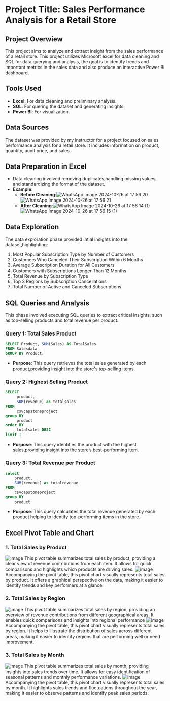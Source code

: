 # Project Title: Sales Performance Analysis for a Retail Store
## Project Overwiew
This project aims to analyze and extract insight from the sales performance of a retail store. This project utilizes Microsoft excel for data cleaning and SQL for data querying and analysis, the goal is to identify trends and important metrics in the sales data and also produce an interactive Power Bi dashboard.
## Tools Used
- **Excel**: For data cleaning and preliminary analysis.
- **SQL**: For quering the dataset and generating insights.
- **Power BI**: For visualization.
## Data Sources
  The dataset was provided by my instructor for a project focused on sales performance analysis for a retail store. It includes information on product, quantity, uunit price, and sales.
## Data Preparation in Excel
- Data cleaning involved removing duplicates,handling missing values, and standardizing the format of the dataset.
- **Example**:
   - **Before Cleaning**:![WhatsApp Image 2024-10-26 at 17 56 20](https://github.com/user-attachments/assets/2bdfaf4e-1566-4861-aacb-f4903dd33094) ![WhatsApp Image 2024-10-26 at 17 56 21](https://github.com/user-attachments/assets/47310da2-c10e-46b7-b029-102953d8c0b0)
   - **After Cleaning**:![WhatsApp Image 2024-10-26 at 17 56 14 (1)](https://github.com/user-attachments/assets/07e17834-6955-481d-988a-c02e54bebd5d)![WhatsApp Image 2024-10-26 at 17 56 15 (1)](https://github.com/user-attachments/assets/b7318a18-7a45-47de-8e1b-76aa5bc530ad)
## Data Exploration
The data exploration phase provided intial insights into the dataset,highlighting:
1. Most Popular Subscription Type by Number of Customers
2. Customers Who Canceled Their Subscription Within 6 Months
3. Average Subscription Duration for All Customers
4. Customers with Subscriptions Longer Than 12 Months
5. Total Revenue by Subscription Type
6. Top 3 Regions by Subscription Cancellations
7. Total Number of Active and Canceled Subscriptions
## SQL Queries and Analysis
This phase involved executing SQL queries to extract critical insights, such as top-selling products and total revenue per product.
### Query 1: Total Sales Product
```sql
SELECT Product, SUM(Sales) AS TotalSales
FROM Salesdata
GROUP BY Product;
```

- **Purpose**: This query retrieves the total sales generated by each product,providing insight into the store's top-selling items.
### Query 2: Highest Selling Product
```sql
SELECT
     product,
     SUM(revenue) as totalsales
FROM
     csvcapstoneproject
group BY
     product
order BY
     totalsales DESC
limit 1
```
- **Purpose**: This query identifies the product with the highest sales,providing insight into the store’s best-performing item.
### Query 3: Total Revenue per Product
```sql
select 
    product,
    SUM(revenue) as totalrevenue
FROM
    csvcapstoneproject
group BY
    product
```
- **Purpose**: This query calculates the total revenue generated by each product helping to identify top-performing items in the store.
## Excel Pivot Table and Chart

### 1. Total Sales by Product
![image](https://github.com/user-attachments/assets/92179ac3-2e44-4fbc-8664-7aab684e91a9)
This pivot table summarizes total sales by product, providing a clear view of revenue contributions from each item. It allows for quick comparisons and highlights which products are driving sales.
![image](https://github.com/user-attachments/assets/15a5d698-799b-405a-9097-b9848bf6c133)
Accompanying the pivot table, this pivot chart visually represents total sales by product. It offers a graphical perspective on the data, making it easier to identify trends and key performers at a glance.
### 2. Total Sales by Region
![image](https://github.com/user-attachments/assets/6b36d1bb-94dd-4e3b-88ab-afd6bd84834b)
This pivot table summarizes total sales by region, providing an overview of revenue contributions from different geographical areas. It enables quick comparisons and insights into regional performance
![image](https://github.com/user-attachments/assets/78c28604-4b47-4d5a-beb7-6e158f25c692)
Accompanying the pivot table, this pivot chart visually represents total sales by region. It helps to illustrate the distribution of sales across different areas, making it easier to identify regions that are performing well or need improvement.
### 3. Total Sales by Month
![image](https://github.com/user-attachments/assets/527de20f-7f8d-4955-9559-f7239e6c2dec)
This pivot table summarizes total sales by month, providing insights into sales trends over time. It allows for easy identification of seasonal patterns and monthly performance variations.
![image](https://github.com/user-attachments/assets/22c57ce1-80ea-4f29-8ede-fa65f81be218)
Accompanying the pivot table, this pivot chart visually represents total sales by month. It highlights sales trends and fluctuations throughout the year, making it easier to observe patterns and identify peak sales periods.






